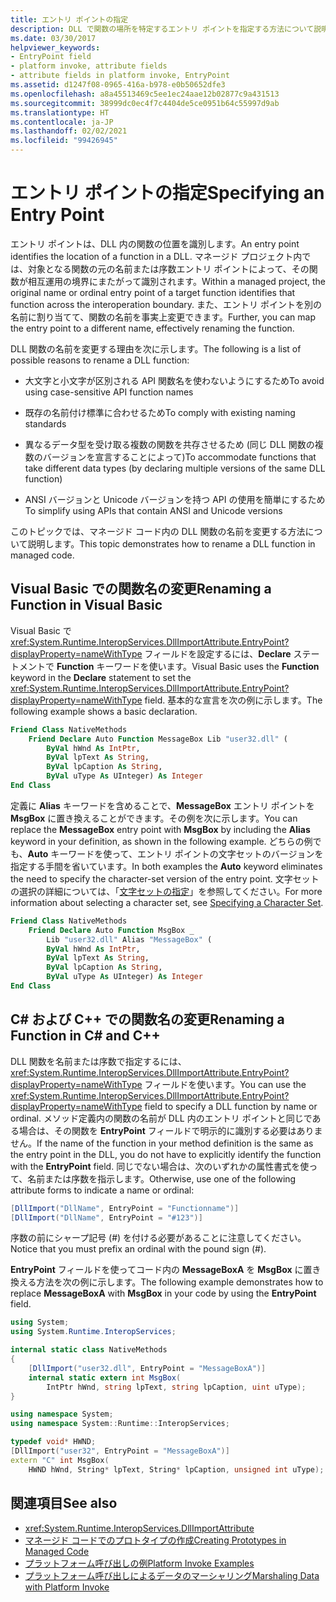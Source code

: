 ```yaml
---
title: エントリ ポイントの指定
description: DLL で関数の場所を特定するエントリ ポイントを指定する方法について説明します。 エントリ ポイントを別の名前にマッピングすることで関数の名前を変更できます。
ms.date: 03/30/2017
helpviewer_keywords:
- EntryPoint field
- platform invoke, attribute fields
- attribute fields in platform invoke, EntryPoint
ms.assetid: d1247f08-0965-416a-b978-e0b50652dfe3
ms.openlocfilehash: a8a45513469c5ee1ec24aae12b02877c9a431513
ms.sourcegitcommit: 38999dc0ec4f7c4404de5ce0951b64c55997d9ab
ms.translationtype: HT
ms.contentlocale: ja-JP
ms.lasthandoff: 02/02/2021
ms.locfileid: "99426945"
---
```

# <a name="specifying-an-entry-point"></a><span data-ttu-id="9e8f0-104">エントリ ポイントの指定</span><span class="sxs-lookup"><span data-stu-id="9e8f0-104">Specifying an Entry Point</span></span>

<span data-ttu-id="9e8f0-105">エントリ ポイントは、DLL 内の関数の位置を識別します。</span><span class="sxs-lookup"><span data-stu-id="9e8f0-105">An entry point identifies the location of a function in a DLL.</span></span> <span data-ttu-id="9e8f0-106">マネージド プロジェクト内では、対象となる関数の元の名前または序数エントリ ポイントによって、その関数が相互運用の境界にまたがって識別されます。</span><span class="sxs-lookup"><span data-stu-id="9e8f0-106">Within a managed project, the original name or ordinal entry point of a target function identifies that function across the interoperation boundary.</span></span> <span data-ttu-id="9e8f0-107">また、エントリ ポイントを別の名前に割り当てて、関数の名前を事実上変更できます。</span><span class="sxs-lookup"><span data-stu-id="9e8f0-107">Further, you can map the entry point to a different name, effectively renaming the function.</span></span>  
  
 <span data-ttu-id="9e8f0-108">DLL 関数の名前を変更する理由を次に示します。</span><span class="sxs-lookup"><span data-stu-id="9e8f0-108">The following is a list of possible reasons to rename a DLL function:</span></span>  
  
- <span data-ttu-id="9e8f0-109">大文字と小文字が区別される API 関数名を使わないようにするため</span><span class="sxs-lookup"><span data-stu-id="9e8f0-109">To avoid using case-sensitive API function names</span></span>  
  
- <span data-ttu-id="9e8f0-110">既存の名前付け標準に合わせるため</span><span class="sxs-lookup"><span data-stu-id="9e8f0-110">To comply with existing naming standards</span></span>  
  
- <span data-ttu-id="9e8f0-111">異なるデータ型を受け取る複数の関数を共存させるため (同じ DLL 関数の複数のバージョンを宣言することによって)</span><span class="sxs-lookup"><span data-stu-id="9e8f0-111">To accommodate functions that take different data types (by declaring multiple versions of the same DLL function)</span></span>  
  
- <span data-ttu-id="9e8f0-112">ANSI バージョンと Unicode バージョンを持つ API の使用を簡単にするため</span><span class="sxs-lookup"><span data-stu-id="9e8f0-112">To simplify using APIs that contain ANSI and Unicode versions</span></span>  
  
 <span data-ttu-id="9e8f0-113">このトピックでは、マネージド コード内の DLL 関数の名前を変更する方法について説明します。</span><span class="sxs-lookup"><span data-stu-id="9e8f0-113">This topic demonstrates how to rename a DLL function in managed code.</span></span>  
  
## <a name="renaming-a-function-in-visual-basic"></a><span data-ttu-id="9e8f0-114">Visual Basic での関数名の変更</span><span class="sxs-lookup"><span data-stu-id="9e8f0-114">Renaming a Function in Visual Basic</span></span>  

<span data-ttu-id="9e8f0-115">Visual Basic で <xref:System.Runtime.InteropServices.DllImportAttribute.EntryPoint?displayProperty=nameWithType> フィールドを設定するには、**Declare** ステートメントで **Function** キーワードを使います。</span><span class="sxs-lookup"><span data-stu-id="9e8f0-115">Visual Basic uses the **Function** keyword in the **Declare** statement to set the <xref:System.Runtime.InteropServices.DllImportAttribute.EntryPoint?displayProperty=nameWithType> field.</span></span> <span data-ttu-id="9e8f0-116">基本的な宣言を次の例に示します。</span><span class="sxs-lookup"><span data-stu-id="9e8f0-116">The following example shows a basic declaration.</span></span>  
  
```vb
Friend Class NativeMethods
    Friend Declare Auto Function MessageBox Lib "user32.dll" (
        ByVal hWnd As IntPtr,
        ByVal lpText As String,
        ByVal lpCaption As String,
        ByVal uType As UInteger) As Integer
End Class
```
  
<span data-ttu-id="9e8f0-117">定義に **Alias** キーワードを含めることで、**MessageBox** エントリ ポイントを **MsgBox** に置き換えることができます。その例を次に示します。</span><span class="sxs-lookup"><span data-stu-id="9e8f0-117">You can replace the **MessageBox** entry point with **MsgBox** by including the **Alias** keyword in your definition, as shown in the following example.</span></span> <span data-ttu-id="9e8f0-118">どちらの例でも、**Auto** キーワードを使って、エントリ ポイントの文字セットのバージョンを指定する手間を省いています。</span><span class="sxs-lookup"><span data-stu-id="9e8f0-118">In both examples the **Auto** keyword eliminates the need to specify the character-set version of the entry point.</span></span> <span data-ttu-id="9e8f0-119">文字セットの選択の詳細については、「[文字セットの指定](specifying-a-character-set.md)」を参照してください。</span><span class="sxs-lookup"><span data-stu-id="9e8f0-119">For more information about selecting a character set, see [Specifying a Character Set](specifying-a-character-set.md).</span></span>  
  
```vb
Friend Class NativeMethods
    Friend Declare Auto Function MsgBox _
        Lib "user32.dll" Alias "MessageBox" (
        ByVal hWnd As IntPtr,
        ByVal lpText As String,
        ByVal lpCaption As String,
        ByVal uType As UInteger) As Integer
End Class
```
  
## <a name="renaming-a-function-in-c-and-c"></a><span data-ttu-id="9e8f0-120">C# および C++ での関数名の変更</span><span class="sxs-lookup"><span data-stu-id="9e8f0-120">Renaming a Function in C# and C++</span></span>  

 <span data-ttu-id="9e8f0-121">DLL 関数を名前または序数で指定するには、<xref:System.Runtime.InteropServices.DllImportAttribute.EntryPoint?displayProperty=nameWithType> フィールドを使います。</span><span class="sxs-lookup"><span data-stu-id="9e8f0-121">You can use the <xref:System.Runtime.InteropServices.DllImportAttribute.EntryPoint?displayProperty=nameWithType> field to specify a DLL function by name or ordinal.</span></span> <span data-ttu-id="9e8f0-122">メソッド定義内の関数の名前が DLL 内のエントリ ポイントと同じである場合は、その関数を **EntryPoint** フィールドで明示的に識別する必要はありません。</span><span class="sxs-lookup"><span data-stu-id="9e8f0-122">If the name of the function in your method definition is the same as the entry point in the DLL, you do not have to explicitly identify the function with the **EntryPoint** field.</span></span> <span data-ttu-id="9e8f0-123">同じでない場合は、次のいずれかの属性書式を使って、名前または序数を指示します。</span><span class="sxs-lookup"><span data-stu-id="9e8f0-123">Otherwise, use one of the following attribute forms to indicate a name or ordinal:</span></span>  
  
```csharp
[DllImport("DllName", EntryPoint = "Functionname")]
[DllImport("DllName", EntryPoint = "#123")]
```
  
 <span data-ttu-id="9e8f0-124">序数の前にシャープ記号 (#) を付ける必要があることに注意してください。</span><span class="sxs-lookup"><span data-stu-id="9e8f0-124">Notice that you must prefix an ordinal with the pound sign (#).</span></span>  
  
 <span data-ttu-id="9e8f0-125">**EntryPoint** フィールドを使ってコード内の **MessageBoxA** を **MsgBox** に置き換える方法を次の例に示します。</span><span class="sxs-lookup"><span data-stu-id="9e8f0-125">The following example demonstrates how to replace **MessageBoxA** with **MsgBox** in your code by using the **EntryPoint** field.</span></span>  
  
```csharp
using System;
using System.Runtime.InteropServices;

internal static class NativeMethods
{
    [DllImport("user32.dll", EntryPoint = "MessageBoxA")]
    internal static extern int MsgBox(
        IntPtr hWnd, string lpText, string lpCaption, uint uType);
}
```
  
```cpp
using namespace System;
using namespace System::Runtime::InteropServices;

typedef void* HWND;
[DllImport("user32", EntryPoint = "MessageBoxA")]
extern "C" int MsgBox(
    HWND hWnd, String* lpText, String* lpCaption, unsigned int uType);
```
  
## <a name="see-also"></a><span data-ttu-id="9e8f0-126">関連項目</span><span class="sxs-lookup"><span data-stu-id="9e8f0-126">See also</span></span>

- <xref:System.Runtime.InteropServices.DllImportAttribute>
- [<span data-ttu-id="9e8f0-127">マネージド コードでのプロトタイプの作成</span><span class="sxs-lookup"><span data-stu-id="9e8f0-127">Creating Prototypes in Managed Code</span></span>](creating-prototypes-in-managed-code.md)
- [<span data-ttu-id="9e8f0-128">プラットフォーム呼び出しの例</span><span class="sxs-lookup"><span data-stu-id="9e8f0-128">Platform Invoke Examples</span></span>](platform-invoke-examples.md)
- [<span data-ttu-id="9e8f0-129">プラットフォーム呼び出しによるデータのマーシャリング</span><span class="sxs-lookup"><span data-stu-id="9e8f0-129">Marshaling Data with Platform Invoke</span></span>](marshaling-data-with-platform-invoke.md)
